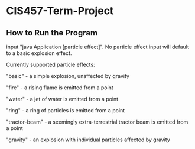 # CIS457-Term-Project

## How to Run the Program

input "java Application \[particle effect\]". No particle effect input will default to a basic explosion effect. 

Currently supported particle effects: 

"basic" - a simple explosion, unaffected by gravity

"fire" - a rising flame is emitted from a point

"water" - a jet of water is emitted from a point

"ring" - a ring of particles is emitted from a point

"tractor-beam" - a seemingly extra-terrestrial tractor beam is emitted from a point

"gravity" - an explosion with individual particles affected by gravity

